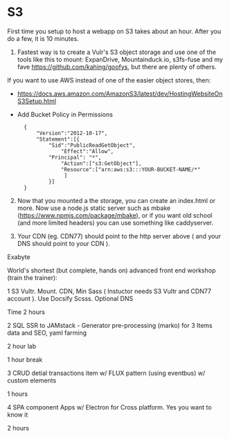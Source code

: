 # S3

First time you setup to host a webapp on S3 takes about an hour. After you do a few, it is
10 minutes.

1. Fastest way is to create a Vulr's S3 object storage and use one of the tools like this to mount:
ExpanDrive, Mountainduck.io, s3fs-fuse and my fave https://github.com/kahing/goofys, but there are plenty of others.

If you want to use AWS instead of one of the easier object stores, then:

- https://docs.aws.amazon.com/AmazonS3/latest/dev/HostingWebsiteOnS3Setup.html

- Add Bucket Policy in Permissions

		{
			"Version":"2012-10-17",
			"Statement":[{
				"Sid":"PublicReadGetObject",
					"Effect":"Allow",
				"Principal": "*",
					"Action":["s3:GetObject"],
					"Resource":["arn:aws:s3:::YOUR-BUCKET-NAME/*"
					 ]
				}]
		}



2. Now that you mounted a the storage, you can create an index.html or more.
Now use a node.js static server such as mbake (https://www.npmjs.com/package/mbake), or if you want old school (and more limited headers) you can use something like caddyserver.

3. Your CDN (eg. CDN77) should point to the http server above ( and your DNS should point to your CDN ).


Exabyte

World's shortest (but complete, hands on) advanced front end workshop (train the trainer):

1 S3 Vultr. Mount. CDN, Min Sass ( Instuctor needs S3 Vultr and CDN77 account ). Use Docsify Scsss. Optional DNS

Time 2 hours

2 SQL SSR to JAMstack - Generator pre-processing (marko) for 3 Items data and SEO, yaml farming

2 hour lab

1 hour break

3 CRUD detial transactions  item w/ FLUX pattern (using eventbus) w/ custom elements

1 hours

4 SPA component Apps w/ Electron for Cross platform. Yes you want to know it

2 hours

